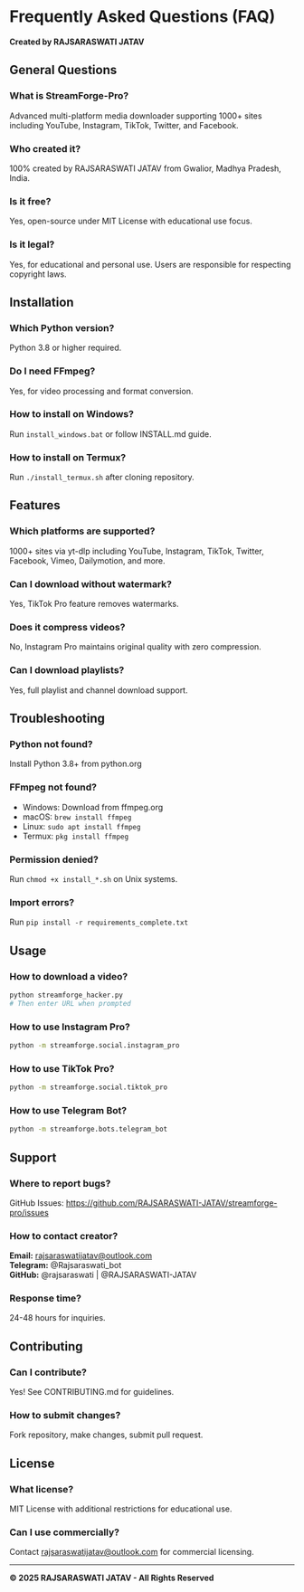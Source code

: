 # Frequently Asked Questions (FAQ)

**Created by RAJSARASWATI JATAV**

## General Questions

### What is StreamForge-Pro?
Advanced multi-platform media downloader supporting 1000+ sites including YouTube, Instagram, TikTok, Twitter, and Facebook.

### Who created it?
100% created by RAJSARASWATI JATAV from Gwalior, Madhya Pradesh, India.

### Is it free?
Yes, open-source under MIT License with educational use focus.

### Is it legal?
Yes, for educational and personal use. Users are responsible for respecting copyright laws.

## Installation

### Which Python version?
Python 3.8 or higher required.

### Do I need FFmpeg?
Yes, for video processing and format conversion.

### How to install on Windows?
Run `install_windows.bat` or follow INSTALL.md guide.

### How to install on Termux?
Run `./install_termux.sh` after cloning repository.

## Features

### Which platforms are supported?
1000+ sites via yt-dlp including YouTube, Instagram, TikTok, Twitter, Facebook, Vimeo, Dailymotion, and more.

### Can I download without watermark?
Yes, TikTok Pro feature removes watermarks.

### Does it compress videos?
No, Instagram Pro maintains original quality with zero compression.

### Can I download playlists?
Yes, full playlist and channel download support.

## Troubleshooting

### Python not found?
Install Python 3.8+ from python.org

### FFmpeg not found?
- Windows: Download from ffmpeg.org
- macOS: `brew install ffmpeg`
- Linux: `sudo apt install ffmpeg`
- Termux: `pkg install ffmpeg`

### Permission denied?
Run `chmod +x install_*.sh` on Unix systems.

### Import errors?
Run `pip install -r requirements_complete.txt`

## Usage

### How to download a video?
```bash
python streamforge_hacker.py
# Then enter URL when prompted
```

### How to use Instagram Pro?
```bash
python -m streamforge.social.instagram_pro
```

### How to use TikTok Pro?
```bash
python -m streamforge.social.tiktok_pro
```

### How to use Telegram Bot?
```bash
python -m streamforge.bots.telegram_bot
```

## Support

### Where to report bugs?
GitHub Issues: https://github.com/RAJSARASWATI-JATAV/streamforge-pro/issues

### How to contact creator?
**Email:** rajsaraswatijatav@outlook.com  
**Telegram:** @Rajsaraswati_bot  
**GitHub:** @rajsaraswati | @RAJSARASWATI-JATAV

### Response time?
24-48 hours for inquiries.

## Contributing

### Can I contribute?
Yes! See CONTRIBUTING.md for guidelines.

### How to submit changes?
Fork repository, make changes, submit pull request.

## License

### What license?
MIT License with additional restrictions for educational use.

### Can I use commercially?
Contact rajsaraswatijatav@outlook.com for commercial licensing.

---

**© 2025 RAJSARASWATI JATAV - All Rights Reserved**
